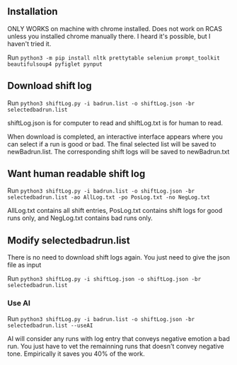 ## Installation

ONLY WORKS on machine with chrome installed. Does not work on RCAS unless you installed chrome manually there. I heard it's possible, but I haven't tried it.

Run `python3 -m pip install nltk prettytable selenium prompt_toolkit beautifulsoup4 pyfiglet pynput`

## Download shift log

Run `python3 shiftLog.py -i badrun.list -o shiftLog.json -br selectedbadrun.list`

shiftLog.json is for computer to read and shiftLog.txt is for human to read.

When download is completed, an interactive interface appears where you can select if a run is good or bad. The final selected list will be saved to newBadrun.list. The corresponding shift logs will be saved to newBadrun.txt

## Want human readable shift log

Run `python3 shiftLog.py -i badrun.list -o shiftLog.json -br selectedbadrun.list -ao AllLog.txt -po PosLog.txt -no NegLog.txt`

AllLog.txt contains all shift entries, PosLog.txt contains shift logs for good runs only, and NegLog.txt contains bad runs only.

## Modify selectedbadrun.list

There is no need to download shift logs again. You just need to give the json file as input

Run `python3 shiftLog.py -i shiftLog.json -o shiftLog.json -br selectedbadrun.list`

### Use AI

Run `python3 shiftLog.py -i badrun.list -o shiftLog.json -br selectedbadrun.list --useAI`

AI will consider any runs with log entry that conveys negative emotion a bad run. You just have to vet the remainning runs that doesn't convey negative tone. Empirically it saves you 40% of the work.
